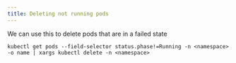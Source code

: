 ```yaml
---
title: Deleting not running pods
---
```


We can use this to delete pods that are in a failed state

```shell
kubectl get pods --field-selector status.phase!=Running -n <namespace> -o name | xargs kubectl delete -n <namespace>
```

